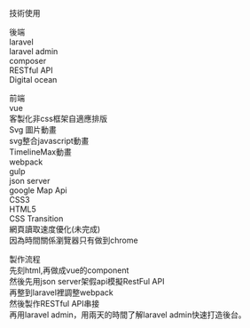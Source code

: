 技術使用<br>

後端<br>
laravel<br>
laravel admin<br>
composer<br>
RESTful API<br>
Digital ocean<br>


前端<br>
vue<br>
客製化非css框架自適應排版<br>
Svg 圖片動畫<br>
svg整合javascript動畫<br>
TimelineMax動畫<br>
webpack<br>
gulp<br>
json server<br>
google Map Api<br>
CSS3<br>
HTML5<br>
CSS Transition<br>
網頁讀取速度優化(未完成)<br>
因為時間關係瀏覽器只有做到chrome<br>


製作流程<br>
先刻html,再做成vue的component<br>
然後先用json server架假api模擬RestFul API<br>
再整到laravel裡調整webpack<br>
然後製作RESTful API串接<br>
再用laravel admin，用兩天的時間了解laravel admin快速打造後台。
